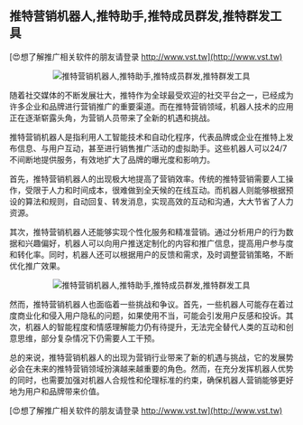 ## **推特营销机器人,推特助手,推特成员群发,推特群发工具**

[😍想了解推广相关软件的朋友请登录 http://www.vst.tw](http://www.vst.tw)

 <center><img src="https://vst.tw/MP4/tuiguang/png/1.png" alt="推特营销机器人,推特助手,推特成员群发,推特群发工具"></center>

随着社交媒体的不断发展壮大，推特作为全球最受欢迎的社交平台之一，已经成为许多企业和品牌进行营销推广的重要渠道。而在推特营销领域，机器人技术的应用正在逐渐崭露头角，为营销人员带来了全新的机遇和挑战。

推特营销机器人是指利用人工智能技术和自动化程序，代表品牌或企业在推特上发布信息、与用户互动，甚至进行销售推广活动的虚拟助手。这些机器人可以24/7不间断地提供服务，有效地扩大了品牌的曝光度和影响力。

首先，推特营销机器人的出现极大地提高了营销效率。传统的推特营销需要人工操作，受限于人力和时间成本，很难做到全天候的在线互动。而机器人则能够根据预设的算法和规则，自动回复、转发消息，实现高效的互动和沟通，大大节省了人力资源。

其次，推特营销机器人还能够实现个性化服务和精准营销。通过分析用户的行为数据和兴趣偏好，机器人可以向用户推送定制化的内容和推广信息，提高用户参与度和转化率。同时，机器人还可以根据用户的反馈和需求，及时调整营销策略，不断优化推广效果。

 <center><img src="https://vst.tw/MP4/tuiguang/png/6.png" alt="推特营销机器人,推特助手,推特成员群发,推特群发工具"></center>

然而，推特营销机器人也面临着一些挑战和争议。首先，一些机器人可能存在着过度商业化和侵入用户隐私的问题，如果使用不当，可能会引发用户反感和投诉。其次，机器人的智能程度和情感理解能力仍有待提升，无法完全替代人类的互动和创意思维，部分复杂情况下仍需要人工干预。

总的来说，推特营销机器人的出现为营销行业带来了新的机遇与挑战，它的发展势必会在未来的推特营销领域扮演越来越重要的角色。然而，在充分发挥机器人优势的同时，也需要加强对机器人合规性和伦理标准的约束，确保机器人营销能够更好地为用户和品牌带来价值。

[😍想了解推广相关软件的朋友请登录 http://www.vst.tw](http://www.vst.tw)



